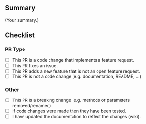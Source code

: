 ## Summary
<!-- Here goes a short summary about what the PR is about. -->

(Your summary.)

## Checklist
<!-- Put an "x" inside the braces to tick checkboxes, e.g. [X]. -->
### PR Type
<!-- If the PR closes an issue, mention the issue at the top of the PR with "Resolves #X". -->
- [ ] This PR is a code change that implements a feature request.
- [ ] This PR fixes an issue.
- [ ] This PR adds a new feature that is not an open feature request.
- [ ] This PR is not a code change (e.g. documentation, README, ...)
### Other
- [ ] This PR is a breaking change (e.g. methods or parameters removed/renamed)
- [ ] If code changes were made then they have been tested.
- [ ] I have updated the documentation to reflect the changes (wiki).